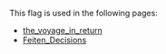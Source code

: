 This flag is used in the following pages:
 - [the_voyage_in_return](../events/the_voyage_in_return.md)
 - [Feiten_Decisions](../decisions/Feiten_Decisions.md)
